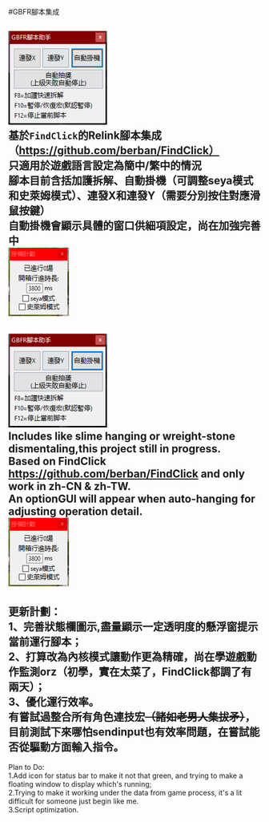#GBFR腳本集成

![main](https://github.com/zaddyl/GBFRelink_ScriptInOne/blob/main/image1.png?raw=true)  
基於`FindClick`的Relink腳本集成（https://github.com/berban/FindClick）  
只適用於遊戲語言設定為簡中/繁中的情況  
腳本目前含括加護拆解、自動掛機（可調整seya模式和史萊姆模式）、連發X和連發Y（需要分別按住對應滑鼠按鍵）  
自動掛機會顯示具體的窗口供細項設定，尚在加強完善中  
![autohang](https://github.com/zaddyl/GBFRelink_ScriptInOne/blob/main/image2.png?raw=true)  
--------------------------------------------------------------------------------------------  
![main](https://github.com/zaddyl/GBFRelink_ScriptInOne/blob/main/image1.png?raw=true)  
Includes like slime hanging or wreight-stone dismentaling,this project still in progress.  
Based on FindClick https://github.com/berban/FindClick and only work in zh-CN & zh-TW.  
An optionGUI will appear when auto-hanging for adjusting operation detail.  
![autohang](https://github.com/zaddyl/GBFRelink_ScriptInOne/blob/main/image2.png?raw=true)  
--------------------------------------------------------------------------------------------  



更新計劃：  
1、完善狀態欄圖示,盡量顯示一定透明度的懸浮窗提示當前運行腳本；  
2、打算改為內核模式讓動作更為精確，尚在學遊戲動作監測orz（初學，實在太菜了，FindClick都調了有兩天）；  
3、優化運行效率。  
有嘗試過整合所有角色連技宏~~（諸如老男人集拔矛）~~，目前測試下來哪怕sendinput也有效率問題，在嘗試能否從驅動方面輸入指令。  
--------------------------------------------------------------------------------------------  
Plan to Do:  
1.Add icon for status bar to make it not that green, and trying to make a floating window to display which's running;  
2.Trying to make it working under the data from game process, it's a lit difficult for someone just begin like me.  
3.Script optimization.  